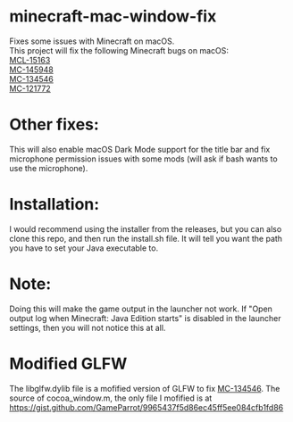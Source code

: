# minecraft-mac-window-fix
Fixes some issues with Minecraft on macOS.  
This project will fix the following Minecraft bugs on macOS:  
[MCL-15163](https://bugs.mojang.com/browse/MCL-15163)  
[MC-145948](https://bugs.mojang.com/browse/MC-145948)  
[MC-134546](https://bugs.mojang.com/browse/MC-134546)  
[MC-121772](https://bugs.mojang.com/browse/MC-121772)

# Other fixes:
This will also enable macOS Dark Mode support for the title bar and fix microphone permission issues with some mods (will ask if bash wants to use the microphone).

# Installation:
I would recommend using the installer from the releases, but you can also clone this repo, and then run the install.sh file. It will tell you want the path you have to set your Java executable to. 

# Note:
Doing this will make the game output in the launcher not work. If "Open output log when Minecraft: Java Edition starts" is disabled in the launcher settings, then you will not notice this at all.
# Modified GLFW
The libglfw.dylib file is a mofified version of GLFW to fix [MC-134546](https://bugs.mojang.com/browse/MC-134546). The source of cocoa_window.m, the only file I mofified is at https://gist.github.com/GameParrot/9965437f5d86ec45ff5ee084cfb1fd86
